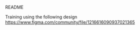 README

Training using the following design https://www.figma.com/community/file/1216616090937021365
